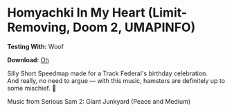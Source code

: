 # Homyachki In My Heart (Limit-Removing, Doom 2, UMAPINFO)

**Testing With:** Woof

**Download:** [Oh](https://github.com/Ear1h/WAD-Homyachki/releases/download/v1.0/Homyachok.wad)

Silly Short Speedmap made for a Track Federal's birthday celebration.  
And really, no need to argue — with this music, hamsters are definitely up to some mischief. 🐹  

Music from Serious Sam 2: Giant Junkyard (Peace and Medium)
